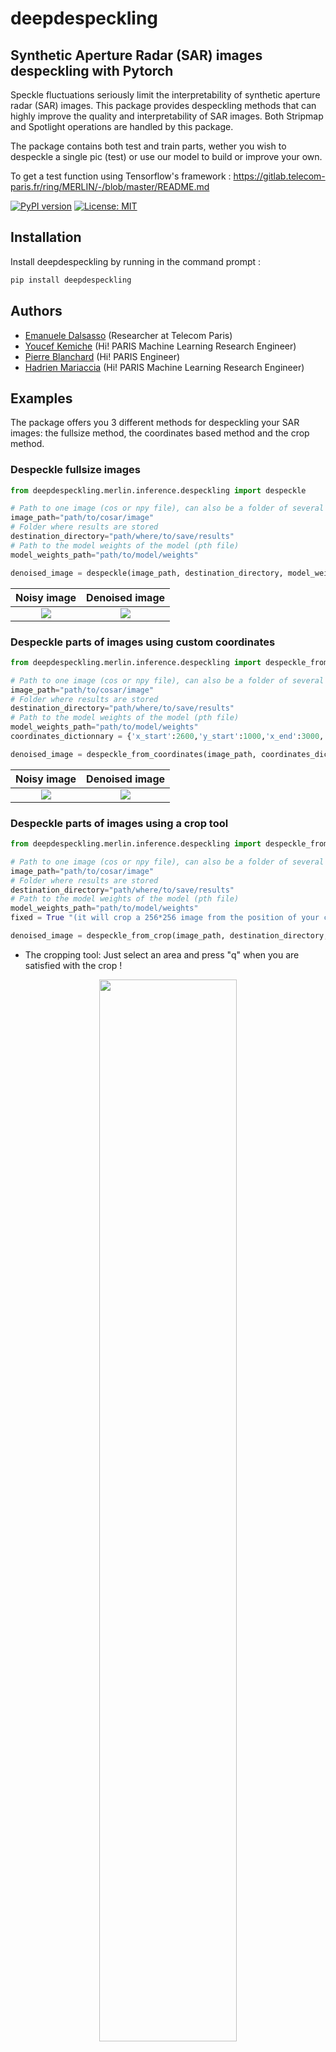 # deepdespeckling 
## Synthetic Aperture Radar (SAR) images despeckling with Pytorch

Speckle fluctuations seriously limit the interpretability of synthetic aperture radar (SAR) images. This package provides despeckling methods that can highly improve the quality and interpretability of SAR images. Both Stripmap and Spotlight operations are handled by this package. 
 
The package contains both test and train parts, wether you wish to despeckle a single pic (test) or use our model to build or improve your own.

To get a test function using Tensorflow's framework : https://gitlab.telecom-paris.fr/ring/MERLIN/-/blob/master/README.md

[![PyPI version](https://badge.fury.io/py/deepdespeckling.svg)](https://badge.fury.io/py/deepdespeckling)
[![License: MIT](https://img.shields.io/badge/License-MIT-yellow.svg)](https://opensource.org/licenses/MIT)

## Installation

Install deepdespeckling by running in the command prompt :

```python
pip install deepdespeckling
```

## Authors


* [Emanuele Dalsasso](https://perso.telecom-paristech.fr/dalsasso/) (Researcher at Telecom Paris)
* [Youcef Kemiche](https://www.linkedin.com/in/youcef-kemiche-3095b9174/) (Hi! PARIS Machine Learning Research Engineer)
* [Pierre Blanchard](https://www.linkedin.com/in/pierre-blanchard-28245462/) (Hi! PARIS Engineer)
* [Hadrien Mariaccia](https://www.linkedin.com/in/hadrien-mar/) (Hi! PARIS Machine Learning Research Engineer)


## Examples

The package offers you 3 different methods for despeckling your SAR images: the fullsize method, the coordinates based method and the crop method.

### Despeckle fullsize images

```python
from deepdespeckling.merlin.inference.despeckling import despeckle

# Path to one image (cos or npy file), can also be a folder of several images
image_path="path/to/cosar/image"
# Folder where results are stored
destination_directory="path/where/to/save/results"
# Path to the model weights of the model (pth file)
model_weights_path="path/to/model/weights"

denoised_image = despeckle(image_path, destination_directory, model_weights_path=model_weights_path)
```
Noisy image             |  Denoised image
:----------------------:|:-------------------------:
![](img/entire/noisy.png)  |  ![](img/entire/denoised.png)

### Despeckle parts of images using custom coordinates

```python
from deepdespeckling.merlin.inference.despeckling import despeckle_from_coordinates

# Path to one image (cos or npy file), can also be a folder of several images
image_path="path/to/cosar/image"
# Folder where results are stored
destination_directory="path/where/to/save/results"
# Path to the model weights of the model (pth file)
model_weights_path="path/to/model/weights"
coordinates_dictionnary = {'x_start':2600,'y_start':1000,'x_end':3000,'y_end':1200}

denoised_image = despeckle_from_coordinates(image_path, coordinates_dict, destination_directory, model_weights_path)
```

Noisy image             |  Denoised image
:----------------------:|:-------------------------:
![](img/coordinates/noisy_test_image_data.png)  |  ![](img/coordinates/denoised_test_image_data.png)

### Despeckle parts of images using a crop tool

```python
from deepdespeckling.merlin.inference.despeckling import despeckle_from_crop

# Path to one image (cos or npy file), can also be a folder of several images
image_path="path/to/cosar/image"
# Folder where results are stored
destination_directory="path/where/to/save/results"
# Path to the model weights of the model (pth file)
model_weights_path="path/to/model/weights"
fixed = True "(it will crop a 256*256 image from the position of your click)" or False "(you will draw free-handly the area of your interest)"

denoised_image = despeckle_from_crop(image_path, destination_directory, model_weights_path, fixed=False)
```

* The cropping tool: Just select an area and press "q" when you are satisfied with the crop !

<p align="center">
  <img src="img/crop/crop_example.png" width="66%" class="center">
</p>

* The results:

Noisy cropped image                     |           Denoised cropped image
:-----------------------------------------------------------:|:------------------------------------------:
 <img src="img/crop/noisy_test_image_data.png" width="100%"> | <img src="img/crop/denoised_test_image_data.png" width="1000%">


### Train a new model

1) I want to train my own model from scratch:
```python
from deepdespeckling.merlin.training.train import create_model, fit_model
nb_epoch=1

# schedule the learning rate
lr = 0.001 * np.ones([nb_epoch])
lr[6:20] = lr[0]/10
lr[20:] = lr[0]/100
seed=1

training_set_directory="path/to/the/training/data"
validation_set_directory="path/to/the/test/data"
save_directory="path/where/to/save/results"
sample_directory="path/to/sample/data"
from_pretrained=False

model=create_model(batch_size=12,val_batch_size=1,device=torch.device("cuda:0" if torch.cuda.is_available() else "cpu"),from_pretrained=from_pretrained)
fit_model(model, lr, nb_epoch, training_set_directory, validation_set_directory, sample_directory, save_directory, seed=2)

```

2) I want to train a model using the pre-trained version :
```python
from deepdespeckling.merlin.training.train import create_model, fit_model
from deepdespeckling.merlin.training.model import Model

nb_epoch=1

# schedule the learning rate
lr = 0.001 * np.ones([nb_epoch])
lr[6:20] = lr[0]/10
lr[20:] = lr[0]/100

training_set_directory="path/to/the/training/data"
validation_set_directory="path/to/the/test/data"
save_directory="path/where/to/save/results"
sample_directory="path/to/sample/data"
from_pretrained=True

model=create_model(Model, batch_size=12, val_batch_size=1, device=torch.device("cuda:0" if torch.cuda.is_available() else "cpu"), from_pretrained=from_pretrained)
fit_model(model, lr, nb_epoch, training_set_directory, validation_set_directory, sample_directory, save_directory, seed=2)
```

# Contribute

- Source Code: https://github.com/hi-paris/deepdespeckling.git

# License

* Free software: MIT

# FAQ

* Please contact us at [engineer@hi-paris.fr](engineer@hi-paris.fr)

# References

[1] DALSASSO, Emanuele, DENIS, Loïc, et TUPIN, Florence. [As if by magic: self-supervised training of deep despeckling networks with MERLIN](https://arxiv.org/pdf/2110.13148.pdf). IEEE Transactions on Geoscience and Remote Sensing, 2021, vol. 60, p. 1-13.

